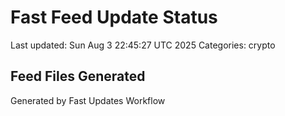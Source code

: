 # Fast Feed Update Status
Last updated: Sun Aug  3 22:45:27 UTC 2025
Categories: crypto

## Feed Files Generated

Generated by Fast Updates Workflow
